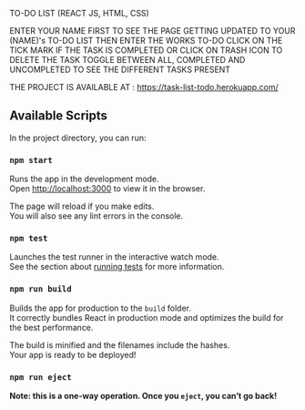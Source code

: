 TO-DO LIST (REACT JS, HTML, CSS)


ENTER YOUR NAME FIRST TO SEE THE PAGE GETTING UPDATED TO YOUR (NAME)'s TO-DO LIST
THEN ENTER THE WORKS TO-DO 
CLICK ON THE TICK MARK IF THE TASK IS COMPLETED OR CLICK ON TRASH ICON TO DELETE THE TASK
TOGGLE BETWEEN ALL, COMPLETED AND UNCOMPLETED TO SEE THE DIFFERENT TASKS PRESENT 

THE PROJECT IS AVAILABLE AT : https://task-list-todo.herokuapp.com/


## Available Scripts

In the project directory, you can run:

### `npm start`

Runs the app in the development mode.\
Open [http://localhost:3000](http://localhost:3000) to view it in the browser.

The page will reload if you make edits.\
You will also see any lint errors in the console.

### `npm test`

Launches the test runner in the interactive watch mode.\
See the section about [running tests](https://facebook.github.io/create-react-app/docs/running-tests) for more information.

### `npm run build`

Builds the app for production to the `build` folder.\
It correctly bundles React in production mode and optimizes the build for the best performance.

The build is minified and the filenames include the hashes.\
Your app is ready to be deployed!


### `npm run eject`

**Note: this is a one-way operation. Once you `eject`, you can’t go back!**
